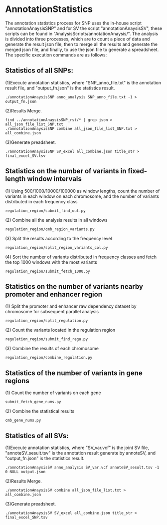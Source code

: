 AnnotationStatistics
======

The annotation statistics process for SNP uses the in-house script "annotationAnaysisSNP" and for SV the script "annotationAnaysisSV", these scripts can be found in  "AnalysisScripts/annotationAnaysis/". The analysis is divided into three processes, which are to count a piece of data and generate the result json file, then to merge all the results and generate the merged json file, and finally, to use the json file to generate a spreadsheet. The specific execution commands are as follows:

## Statistics of all SNPs:
(1)Execute annotation statistics, where "SNP_anno_file.txt" is the annotation result file, and "output_fn.json" is the statistics result.
```
./annotationAnaysisSNP anno_analysis SNP_anno_file.txt -1 > output_fn.json
```
(2)Results Merge.
```
find ../annotationAnaysisSNP_rst/* | grep json > all_json_file_list_SNP.txt
./annotationAnaysisSNP combine all_json_file_list_SNP.txt > all_combine.json
```
(3)Generate preadsheet.
```
./annotationAnaysisSNP SV_excel all_combine.json title_str > final_excel_SV.tsv
```

## Statistics on the number of variants in fixed-length window intervals
(1) Using 500/1000/10000/100000 as window lengths, count the number of variants in each window on each chromosome, and the number of variants distributed in each frequency class
```  
regulation_region/submit_find_out.py
```
(2) Combine all the analysis results in all windows
```
regulation_region/cmb_region_variants.py
```
(3) Split the results according to the frequency level
```
regulation_region/split_region_variants_col.py
```
(4) Sort the number of variants distributed in frequency classes and fetch the top 1000 windows with the most variants
```
regulation_region/submit_fetch_1000.py
```

## Statistics on the number of variants nearby promoter and enhancer region 
(1) Split the promoter and enhancer raw dependency dataset by chromosome for subsequent parallel analysis
```
regulation_region/split_regulation.py
```
(2) Count the variants located in the regulation region
```
regulation_region/submit_find_regu.py
```
(3) Combine the results of each chromosome
```
regulation_region/combine_regulation.py
```

## Statistics of the number of variants in gene regions
(1) Count the number of variants on each gene
```
submit_fetch_gene_nums.py
```
(2) Combine the statistical results
```
cmb_gene_nums.py
```

## Statistics of all SVs:
(1)Execute annotation statistics, where "SV_var.vcf" is the joint SV file, "annoteSV_sesult.tsv" is the annotation result generate by annoteSV, and "output_fn.json" is the statistics result.
```
./annotationAnaysisSV anno_analysis SV_var.vcf annoteSV_sesult.tsv -1 0 NULL output.json 
```
(2)Results Merge.
```
./annotationAnaysisSV combine all_json_file_list.txt > all_combine.json
```
(3)Generate preadsheet.
```
./annotationAnaysisSV SV_excel all_combine.json title_str > final_excel_SNP.tsv
```
